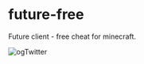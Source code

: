# future-free
Future client - free cheat for minecraft.

![ogTwitter](https://github.com/user-attachments/assets/3ec5fca6-72fc-4324-b62d-3832b18755eb)
